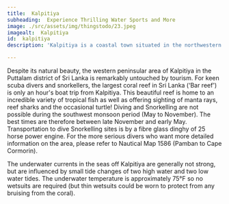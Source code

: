 ```yaml
---
title:  Kalpitiya 
subheading:  Experience Thrilling Water Sports and More
image: ./src/assets/img/thingstodo/23.jpeg
imagealt:  Kalpitiya 
id:  kalpitiya
description: 'Kalpitiya is a coastal town situated in the northwestern province of Sri Lanka. The town is rapidly gaining popularity among adventure seekers due to its stunning beaches and thrilling water sports activities.'

---
```

 Despite its natural beauty, the western peninsular area of Kalpitiya in the Puttalam district of Sri Lanka is remarkably untouched by tourism. For keen scuba divers and snorkellers, the largest coral reef in Sri Lanka (‘Bar reef') is only an hour's boat trip from Kalpitiya. This beautiful reef is home to an incredible variety of tropical fish as well as offering sighting of manta rays, reef sharks and the occasional turtle! Diving and Snorkelling are not possible during the southwest monsoon period (May to November). The best times are therefore between late November and early May. Transportation to dive Snorkelling sites is by a fibre glass dinghy of 25 horse power engine. For the more serious divers who want more detailed information on the area, please refer to Nautical Map 1586 (Pamban to Cape Cormorin).

The underwater currents in the seas off Kalpitiya are generally not strong, but are influenced by small tide changes of two high water and two low water tides. The underwater temperature is approximately 75°F so no wetsuits are required (but thin wetsuits could be worn to protect from any bruising from the coral).
